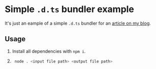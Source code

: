 # Simple `.d.ts` bundler example

It's just an eample of a simple `.d.ts` bundler for an [article on my blog](https://blog.comandeer.pl/tworzymy-wlasny-bundler-typow.html).

## Usage

1. Install all dependencies with `npm i`.

2. ```bash
    node . <input file path> <output file path>
    ```


